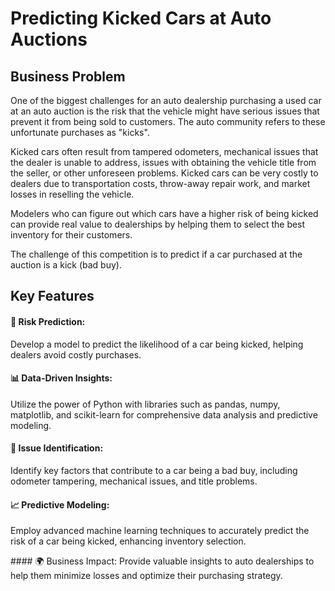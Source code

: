 # Predicting Kicked Cars at Auto Auctions

## Business Problem
One of the biggest challenges for an auto dealership purchasing a used car at an auto auction is the risk that the vehicle might have serious issues that prevent it from being sold to customers. The auto community refers to these unfortunate purchases as "kicks".

Kicked cars often result from tampered odometers, mechanical issues that the dealer is unable to address, issues with obtaining the vehicle title from the seller, or other unforeseen problems. Kicked cars can be very costly to dealers due to transportation costs, throw-away repair work, and market losses in reselling the vehicle.

Modelers who can figure out which cars have a higher risk of being kicked can provide real value to dealerships by helping them to select the best inventory for their customers.

The challenge of this competition is to predict if a car purchased at the auction is a kick (bad buy).

## Key Features

#### 🚗 Risk Prediction:
Develop a model to predict the likelihood of a car being kicked, helping dealers avoid costly purchases.

#### 📊 Data-Driven Insights:
Utilize the power of Python with libraries such as pandas, numpy, matplotlib, and scikit-learn for comprehensive data analysis and predictive modeling.

#### 🔧 Issue Identification:
Identify key factors that contribute to a car being a bad buy, including odometer tampering, mechanical issues, and title problems.

#### 📈 Predictive Modeling:
Employ advanced machine learning techniques to accurately predict the risk of a car being kicked, enhancing inventory selection.

#### 🌍 Business Impact:
Provide valuable insights to auto dealerships to help them minimize losses and optimize their purchasing strategy.

